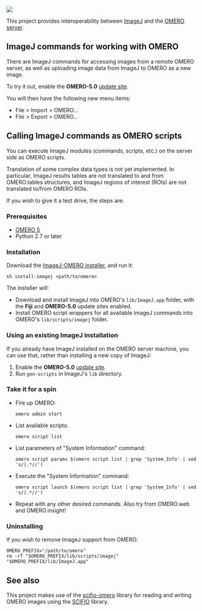 ![](http://jenkins.imagej.net/job/ImageJ-OMERO/lastBuild/badge/icon)

This project provides interoperability between
[ImageJ](http://developer.imagej.net/) and the
[OMERO server](https://www.openmicroscopy.org/site/support/omero5/).

## ImageJ commands for working with OMERO

There are ImageJ commands for accessing images from a remote OMERO server,
as well as uploading image data from ImageJ to OMERO as a new image.

To try it out, enable the __OMERO-5.0__
[update site](http://imagej.net/Update_Sites).

You will then have the following new menu items:

* File > Import > OMERO...
* File > Export > OMERO...

## Calling ImageJ commands as OMERO scripts

You can execute ImageJ modules (commands, scripts, etc.) on the server side as
OMERO scripts.

Translation of some complex data types is not yet implemented. In particular,
ImageJ results tables are not translated to and from OMERO.tables structures,
and ImageJ regions of interest (ROIs) are not translated to/from OMERO ROIs.

If you wish to give it a test drive, the steps are:

### Prerequisites

*   [OMERO 5](http://www.openmicroscopy.org/site/support/omero5/sysadmins/unix/server-installation.html)
*   Python 2.7 or later

### Installation

Download the
[ImageJ-OMERO installer](https://raw.githubusercontent.com/imagej/imagej-omero/master/bin/install-imagej),
and run it:

```shell
sh install-imagej <path/to/omero>
```

The installer will:

*   Download and install ImageJ into OMERO's `lib/ImageJ.app` folder,
    with the __Fiji__ and __OMERO-5.0__ update sites enabled.
*   Install OMERO script wrappers for all available ImageJ commands
    into OMERO's `lib/scripts/imagej` folder.

### Using an existing ImageJ installation

If you already have ImageJ installed on the OMERO server machine,
you can use that, rather than installing a new copy of ImageJ:

1.  Enable the __OMERO-5.0__ [update site](http://imagej.net/Update_Sites).
2.  Run `gen-scripts` in ImageJ's `lib` directory.

### Take it for a spin

*   Fire up OMERO:

    ```shell
    omero admin start
    ```

*   List available scripts:

    ```shell
    omero script list
    ```

*   List parameters of "System Information" command:

    ```shell
    omero script params $(omero script list | grep 'System_Info' | sed 's/|.*//')
    ```

*   Execute the "System Information" command:

    ```shell
    omero script launch $(omero script list | grep 'System_Info' | sed 's/|.*//')
    ```

*   Repeat with any other desired commands.
    Also try from OMERO.web and OMERO.insight!

### Uninstalling

If you wish to remove ImageJ support from OMERO:

```shell
OMERO_PREFIX="/path/to/omero"
rm -rf "$OMERO_PREFIX/lib/scripts/imagej" "$OMERO_PREFIX/lib/ImageJ.app"
```

## See also

This project makes use of the
[scifio-omero](https://github.com/scifio/scifio-omero) library for reading and
writing OMERO images using the [SCIFIO](http://scif.io/) library.

